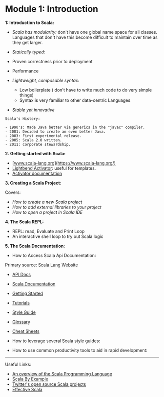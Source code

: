 # Module 1: Introduction

**1: Introduction to Scala:**

 - _Scala has modularity:_ don't have one global name space for all classes. Languages that don't have this become difficult to maintain over time as they get larger.

 - _Statically typed:_
  - Proven correctness prior to deployment
  - Performance

- _Lightweight, composable syntax:_
   - Low boilerplate ( don't have to write much code to do very simple things)
   - Syntax is very familiar to other data-centric Languages

- _Stable yet innovative_

```
Scala's History:

- 1990's: Made Java better via generics in the "javac" compiler.
- 2001: Decided to create an even better Java.
- 2003: First experimental release.
- 2005: Scala 2.0 written.
- 2011: Corporate stewardship.
```

**2. Getting started with Scala:**

- [www.scala-lang.org](https://www.scala-lang.org/)
- [Lightbend Activator](http://www.lightbend.com/community/core-tools/activator-and-sbt): useful for templates.
- [Activator documentation](http://www.lightbend.com/activator/docs)


**3. Creating a Scala Project:**

Covers:

- _How to create a new Scala project_
- _How to add external libraries to your project_
- _How to open a project in Scala IDE_

**4. The Scala REPL:**

- REPL: read, Evaluate and Print Loop
- An interactive shell loop to try out Scala logic

**5. The Scala Documentation:**

- How to Access Scala Api Documentation:

Primary source: [Scala Lang Website](http://www.scala-lang.org/)
  - [API Docs](http://www.scala-lang.org/api/current/)
  - [Scala Documentation](http://www.scala-lang.org/documentation/)
   - [Getting Started](http://www.scala-lang.org/documentation/getting-started.html)
   - [Tutorials](http://docs.scala-lang.org/tutorials/?_ga=1.168609576.840328427.1479134810)
   - [Style Guide](http://docs.scala-lang.org/style/?_ga=1.168609576.840328427.1479134810)
   - [Glossary](http://docs.scala-lang.org/glossary/?_ga=1.168609576.840328427.1479134810)
   - [Cheat Sheets](http://docs.scala-lang.org/cheatsheets/?_ga=1.168609576.840328427.1479134810)

- How to leverage several Scala style guides:
- How to use common productivity tools to aid in rapid development:

----------------------------


Useful Links:
- [An overview of the Scala Programming Language](http://www.scala-lang.org/docu/files/ScalaOverview.pdf)
- [Scala By Example](http://www.scala-lang.org/docu/files/ScalaByExample.pdf)
- [Twitter's open source Scala projects](http://twitter.github.io/)
 - [Effective Scala](http://twitter.github.io/effectivescala/)
